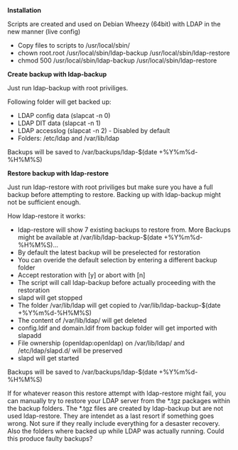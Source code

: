 **Installation**

Scripts are created and used on Debian Wheezy (64bit) with LDAP in the new manner (live config)

* Copy files to scripts to /usr/local/sbin/
* chown root.root /usr/local/sbin/ldap-backup /usr/local/sbin/ldap-restore
* chmod 500 /usr/local/sbin/ldap-backup /usr/local/sbin/ldap-restore


**Create backup with ldap-backup**

Just run ldap-backup with root priviliges. 

Following folder will get backed up:

* LDAP config data (slapcat -n 0)
* LDAP DIT data (slapcat -n 1) 
* LDAP accesslog (slapcat -n 2) - Disabled by default
* Folders: /etc/ldap and /var/lib/ldap

Backups will be saved to /var/backups/ldap-$(date +%Y%m%d-%H%M%S)


**Restore backup with ldap-restore**

Just run ldap-restore with root priviliges but make sure you have a full backup before attempting to restore. Backing up with ldap-backup might not be sufficient enough.

How ldap-restore it works:

* ldap-restore will show 7 existing backups to restore from. More Backups might be available at /var/lib/ldap-backup-$(date +%Y%m%d-%H%M%S)...
* By default the latest backup will be preselected for restoration 
* You can overide the default selection by entering a different backup folder
* Accept restoration with [y] or abort with [n]
* The script will call ldap-backup before actually proceeding with the restoration
* slapd will get stopped
* The folder /var/lib/ldap will get copied to /var/lib/ldap-backup-$(date +%Y%m%d-%H%M%S)
* The content of /var/lib/ldap/ will get deleted
* config.ldif and domain.ldif from backup folder will get imported with slapadd
* File ownership (openldap:openldap) on /var/lib/ldap/ and /etc/ldap/slapd.d/ will be preserved
* slapd will get started

Backups will be saved to /var/backups/ldap-$(date +%Y%m%d-%H%M%S)

If for whatever reason this restore attempt with ldap-restore might fail, you can manually try to restore your LDAP server from the *.tgz packages within the backup folders. 
The *.tgz files are created by ldap-backup but are not used ldap-restore. They are intendet as a last resort if something goes wrong. Not sure if they really include everything for a desaster recovery. Also the folders where backed up while LDAP was actually running. Could this produce faulty backups?
